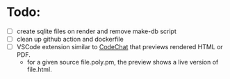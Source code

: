 # Todo:

- [ ] create sqlite files on render and remove make-db script
- [ ] clean up github action and dockerfile
- [ ] VSCode extension similar to [CodeChat](https://marketplace.visualstudio.com/items?itemName=CodeChat.codechat) that previews rendered HTML or PDF.
    - for a given source file.poly.pm, the preview shows a live version of file.html.